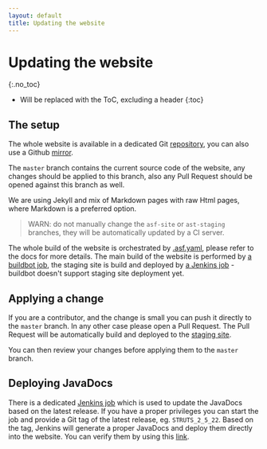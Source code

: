 ```yaml
---
layout: default
title: Updating the website
---
```


# Updating the website
{:.no_toc}

* Will be replaced with the ToC, excluding a header
{:toc}

## The setup

The whole website is available in a dedicated Git [repository](https://gitbox.apache.org/repos/asf?p=struts-site.git), 
you can also use a Github [mirror](https://github.com/apache/struts-site).

The `master` branch contains the current source code of the website, any changes should be applied to this branch, 
also any Pull Request should be opened against this branch as well.

We are using Jekyll and mix of Markdown pages with raw Html pages, where Markdown is a preferred option.

> WARN: do not manually change the `asf-site` or `ast-staging` branches, they will be automatically updated
> by a CI server. 

The whole build of the website is orchestrated by [.asf.yaml](http://s.apache.org/asfyaml), please refer to the docs
for more details. The main build of the website is performed by [a buildbot job](https://ci2.apache.org/#/builders/7),
the staging site is build and deployed by 
[a Jenkins job](https://builds.apache.org/job/Struts/job/Struts-staged-site/) - buildbot doesn't support staging site deployment yet.  

## Applying a change

If you are a contributor, and the change is small you can push it directly to the `master` branch. In any other case
please open a Pull Request. The Pull Request will be automatically build and deployed to the [staging site](https://struts.staged.apache.org/).

You can then review your changes before applying them to the `master` branch.

## Deploying JavaDocs

There is a dedicated [Jenkins job](https://builds.apache.org/job/Struts/job/Struts-site-javadocs/) which is
used to update the JavaDocs based on the latest release. If you have a proper privileges you can start the job
and provide a Git tag of the latest release, eg. `STRUTS_2_5_22`. Based on the tag, Jenkins will generate a proper
JavaDocs and deploy them directly into the website. You can verify them by using this [link](https://struts.staged.apache.org/maven/struts2-core/apidocs/index).
